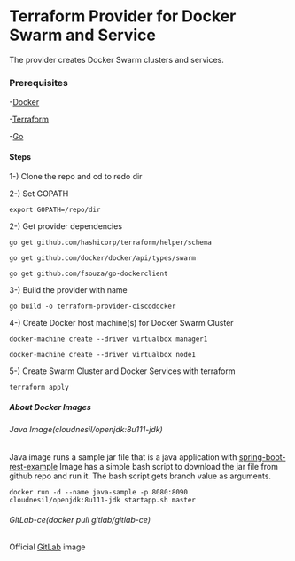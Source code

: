 # Terraform Provider for Docker Swarm and Service
The provider creates Docker Swarm clusters and services.

### Prerequisites
-[Docker]

-[Terraform]

-[Go]

#### Steps
1-) Clone the repo and cd to redo dir

2-) Set GOPATH

`export GOPATH=/repo/dir`

2-) Get provider dependencies

`go get github.com/hashicorp/terraform/helper/schema`


`go get github.com/docker/docker/api/types/swarm`


`go get github.com/fsouza/go-dockerclient`



3-) Build the provider with name

`go build -o terraform-provider-ciscodocker`

4-) Create Docker host machine(s) for Docker Swarm Cluster

`docker-machine create --driver virtualbox manager1`

`docker-machine create --driver virtualbox node1`

5-) Create Swarm Cluster and Docker Services with terraform

`terraform apply`

##### About Docker Images
###### Java Image(cloudnesil/openjdk:8u111-jdk)
Java image runs a sample jar file that is a java application with [spring-boot-rest-example]
Image has a simple bash script to download the jar file from github repo and run it. The bash script gets branch value as arguments.

`docker run -d --name java-sample -p 8080:8090 cloudnesil/openjdk:8u111-jdk startapp.sh master`

###### GitLab-ce(docker pull gitlab/gitlab-ce)
Official [GitLab] image


[//]: # (These are reference links used in the body of this note and get stripped out when the markdown processor does its job. There is no need to format nicely because it shouldn't be seen. Thanks SO - http://stackoverflow.com/questions/4823468/store-comments-in-markdown-syntax)


   [docker]: <https://www.docker.com/products/overview>
   [terraform]: <https://www.terraform.io/downloads.html>
   [spring-boot-rest-example]: <https://github.com/rvarlikli/spring-boot-rest-example>
   [Gitlab]: <https://hub.docker.com/r/gitlab/gitlab-ce/>
   [Go]: <https://golang.org/dl/>
   
